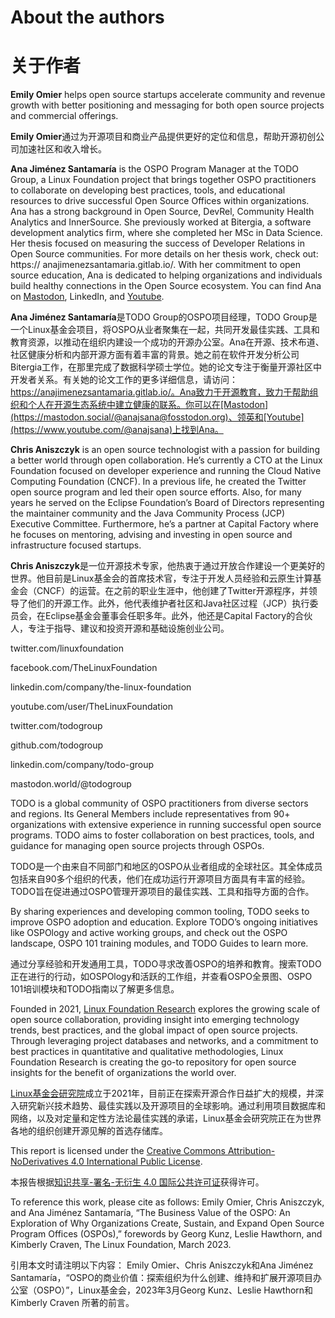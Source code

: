 # About the authors
# 关于作者

**Emily Omier** helps open source startups accelerate community and revenue growth with better positioning and messaging for both open source projects and commercial offerings.

**Emily Omier**通过为开源项目和商业产品提供更好的定位和信息，帮助开源初创公司加速社区和收入增长。

**Ana Jiménez Santamaría** is the OSPO Program Manager at the TODO Group, a Linux Foundation project that brings together OSPO practitioners to collaborate on developing best practices, tools, and educational resources to drive successful Open Source Offices within organizations. Ana has a strong background
in Open Source, DevRel, Community Health Analytics and InnerSource. She previously worked at Bitergia, a software development analytics firm, where she completed her
MSc in Data Science. Her thesis focused on measuring the success of Developer Relations in Open Source communities. For more
details on her thesis work, check out: https:// anajimenezsantamaria.gitlab.io/. With her commitment to open source education, Ana
is dedicated to helping organizations and individuals build healthy connections in the Open Source ecosystem. You can find Ana on [Mastodon](https://mastodon.social/@anajsana@fosstodon.org), LinkedIn, and [Youtube](https://www.youtube.com/@anajsana).

**Ana Jiménez Santamaría**是TODO Group的OSPO项目经理，TODO Group是一个Linux基金会项目，将OSPO从业者聚集在一起，共同开发最佳实践、工具和教育资源，以推动在组织内建设一个成功的开源办公室。Ana在开源、技术布道、社区健康分析和内部开源方面有着丰富的背景。她之前在软件开发分析公司Bitergia工作，在那里完成了数据科学硕士学位。她的论文专注于衡量开源社区中开发者关系。有关她的论文工作的更多详细信息，请访问：https://anajimenezsantamaria.gitlab.io/。Ana致力于开源教育，致力于帮助组织和个人在开源生态系统中建立健康的联系。你可以在[Mastodon](https://mastodon.social/@anajsana@fosstodon.org)、领英和[Youtube](https://www.youtube.com/@anajsana)上找到Ana。

**Chris Aniszczyk** is an open source technologist with a passion for building a better world through open collaboration. He’s currently a CTO at the Linux Foundation focused on developer experience and running the Cloud Native Computing Foundation (CNCF). In a previous
life, he created the Twitter open source program and led their open source efforts. Also, for many years he served on the Eclipse Foundation’s Board of Directors representing the maintainer community and the Java Community Process (JCP) Executive Committee. Furthermore, he’s
a partner at Capital Factory where he focuses on mentoring, advising and investing in open source and infrastructure focused startups.

**Chris Aniszczyk**是一位开源技术专家，他热衷于通过开放合作建设一个更美好的世界。他目前是Linux基金会的首席技术官，专注于开发人员经验和云原生计算基金会（CNCF）的运营。在之前的职业生涯中，他创建了Twitter开源程序，并领导了他们的开源工作。此外，他代表维护者社区和Java社区过程（JCP）执行委员会，在Eclipse基金会董事会任职多年。此外，他还是Capital Factory的合伙人，专注于指导、建议和投资开源和基础设施创业公司。

twitter.com/linuxfoundation 

facebook.com/TheLinuxFoundation 

linkedin.com/company/the-linux-foundation 

youtube.com/user/TheLinuxFoundation

twitter.com/todogroup 

github.com/todogroup 

linkedin.com/company/todo-group 

mastodon.world/@todogroup

TODO is a global community of OSPO practitioners from diverse sectors and regions. Its General Members include representatives from 90+ organizations with extensive experience in running successful open source programs. TODO aims to foster collaboration on best practices, tools, and guidance for managing open source projects through OSPOs.

TODO是一个由来自不同部门和地区的OSPO从业者组成的全球社区。其全体成员包括来自90多个组织的代表，他们在成功运行开源项目方面具有丰富的经验。TODO旨在促进通过OSPO管理开源项目的最佳实践、工具和指导方面的合作。

By sharing experiences and developing common tooling, TODO seeks to improve OSPO adoption and education. Explore TODO’s ongoing initiatives like OSPOlogy and active working groups, and check out the OSPO landscape, OSPO 101 training modules, and TODO Guides to learn more.

通过分享经验和开发通用工具，TODO寻求改善OSPO的培养和教育。搜索TODO正在进行的行动，如OSPOlogy和活跃的工作组，并查看OSPO全景图、OSPO 101培训模块和TODO指南以了解更多信息。

Founded in 2021, [Linux Foundation Research](http://Linux%20Foundation%20Research) explores the growing scale of open source collaboration, providing insight into emerging technology trends, best practices, and the global impact of open source projects. Through leveraging project databases and networks, and a commitment to best practices in quantitative and qualitative methodologies, Linux Foundation Research is creating the go-to repository for open source insights for the benefit of organizations the world over.

[Linux基金会研究院](http://Linux%20Foundation%20Research)成立于2021年，目前正在探索开源合作日益扩大的规模，并深入研究新兴技术趋势、最佳实践以及开源项目的全球影响。通过利用项目数据库和网络，以及对定量和定性方法论最佳实践的承诺，Linux基金会研究院正在为世界各地的组织创建开源见解的首选存储库。

This report is licensed under the [Creative Commons Attribution-NoDerivatives 4.0 International Public License](https://creativecommons.org/licenses/by-nd/4.0/).

本报告根据[知识共享-署名-无衍生 4.0 国际公共许可证](https://creativecommons.org/licenses/by-nd/4.0/)获得许可。

To reference this work, please cite as follows: Emily Omier, Chris Aniszczyk, and Ana Jiménez Santamaría, “The Business Value of the OSPO: An Exploration of Why Organizations Create, Sustain, and Expand Open Source Program Offices (OSPOs),” forewords by Georg Kunz, Leslie Hawthorn, and Kimberly Craven, The Linux Foundation, March 2023.

引用本文时请注明以下内容：
Emily Omier、Chris Aniszczyk和Ana Jiménez Santamaría，“OSPO的商业价值：探索组织为什么创建、维持和扩展开源项目办公室（OSPO）”，Linux基金会，2023年3月Georg Kunz、Leslie Hawthorn和Kimberly Craven 所著的前言。
